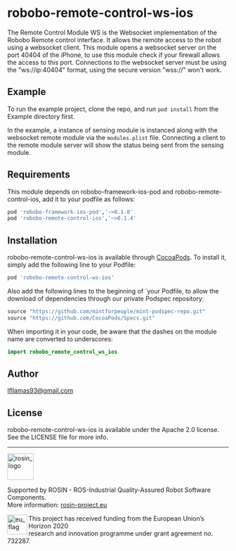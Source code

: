 # robobo-remote-control-ws-ios

The Remote Control Module WS is the Websocket implementation of the Robobo Remote control interface. It allows the remote access to the robot using a websocket client.
This module opens a websocket server on the port 40404 of the iPhone, to use this module check if your firewall allows the access to this port. 
Connections to the websocket server must be using the "ws://ip:40404" format, using the secure version "wss://" won't work.
## Example

To run the example project, clone the repo, and run `pod install` from the Example directory first.

In the example, a instance of sensing module is instanced along with the websocket remote module via the ```modules.plist``` file. 
Connecting a client to the remote module server will show the status being sent from the sensing module.

## Requirements
This module depends on robobo-framework-ios-pod and robobo-remote-control-ios, add it to your podfile as follows:

```ruby
pod 'robobo-framework-ios-pod','~>0.1.0'
pod 'robobo-remote-control-ios','~>0.1.4'
```

## Installation

robobo-remote-control-ws-ios is available through [CocoaPods](https://cocoapods.org). To install
it, simply add the following line to your Podfile:

```ruby
pod 'robobo-remote-control-ws-ios'
```

Also add the following lines to the beginning of `your Podfile, to allow the download of dependencies through our private Podspec repository:

```ruby
source "https://github.com/mintforpeople/mint-podspec-repo.git"
source "https://github.com/CocoaPods/Specs.git"
```

When importing it in your code, be aware that the dashes on the module name are converted to underscores:

```swift
import robobo_remote_control_ws_ios
```

## Author

lfllamas93@gmail.com

## License

robobo-remote-control-ws-ios is available under the Apache 2.0 license. See the LICENSE file for more info.

***
<!-- 
    ROSIN acknowledgement from the ROSIN press kit
    @ https://github.com/rosin-project/press_kit
-->

<a href="http://rosin-project.eu">
  <img src="http://rosin-project.eu/wp-content/uploads/rosin_ack_logo_wide.png" 
       alt="rosin_logo" height="60" >
</a>

Supported by ROSIN - ROS-Industrial Quality-Assured Robot Software Components.  
More information: <a href="http://rosin-project.eu">rosin-project.eu</a>

<img src="http://rosin-project.eu/wp-content/uploads/rosin_eu_flag.jpg" 
     alt="eu_flag" height="45" align="left" >  

This project has received funding from the European Union’s Horizon 2020  
research and innovation programme under grant agreement no. 732287. 
